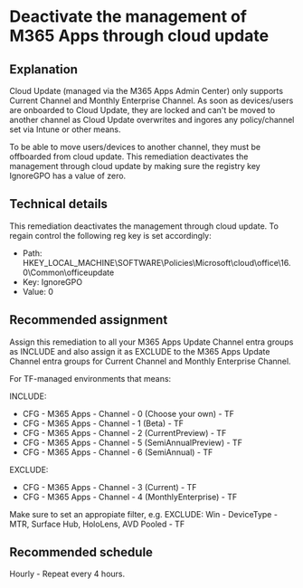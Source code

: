# Deactivate the management of M365 Apps through cloud update

## Explanation

Cloud Update (managed via the M365 Apps Admin Center) only supports Current Channel and Monthly Enterprise Channel.
As soon as devices/users are onboarded to Cloud Update, they are locked and can't be moved to another channel as Cloud Update overwrites and ingores any policy/channel set via Intune or other means.

To be able to move users/devices to another channel, they must be offboarded from cloud update. This remediation deactivates the management through cloud update by making sure the registry key IgnoreGPO has a value of zero.

## Technical details

This remediation deactivates the management through cloud update.
To regain control the following reg key is set accordingly:

- Path: HKEY_LOCAL_MACHINE\SOFTWARE\Policies\Microsoft\cloud\office\16.0\Common\officeupdate
- Key: IgnoreGPO
- Value: 0

## Recommended assignment

Assign this remediation to all your M365 Apps Update Channel entra groups as INCLUDE and also assign it as EXCLUDE to the M365 Apps Update Channel entra groups for Current Channel and Monthly Enterprise Channel.

For TF-managed environments that means:

INCLUDE:

- CFG - M365 Apps - Channel - 0 (Choose your own) - TF
- CFG - M365 Apps - Channel - 1 (Beta) - TF
- CFG - M365 Apps - Channel - 2 (CurrentPreview) - TF
- CFG - M365 Apps - Channel - 5 (SemiAnnualPreview) - TF
- CFG - M365 Apps - Channel - 6 (SemiAnnual) - TF

EXCLUDE:

- CFG - M365 Apps - Channel - 3 (Current) - TF
- CFG - M365 Apps - Channel - 4 (MonthlyEnterprise) - TF

Make sure to set an appropiate filter, e.g. EXCLUDE: Win - DeviceType - MTR, Surface Hub, HoloLens, AVD Pooled - TF

## Recommended schedule

Hourly - Repeat every 4 hours.
